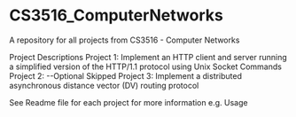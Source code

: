 # CS3516_ComputerNetworks
A repository for all projects from CS3516 - Computer Networks

Project Descriptions
    Project 1:
        Implement an HTTP client and server running a simplified version of the HTTP/1.1 protocol using Unix Socket Commands
    Project 2: --Optional
        Skipped
    Project 3:
        Implement a distributed asynchronous distance vector (DV) routing protocol


See Readme file for each project for more information e.g. Usage